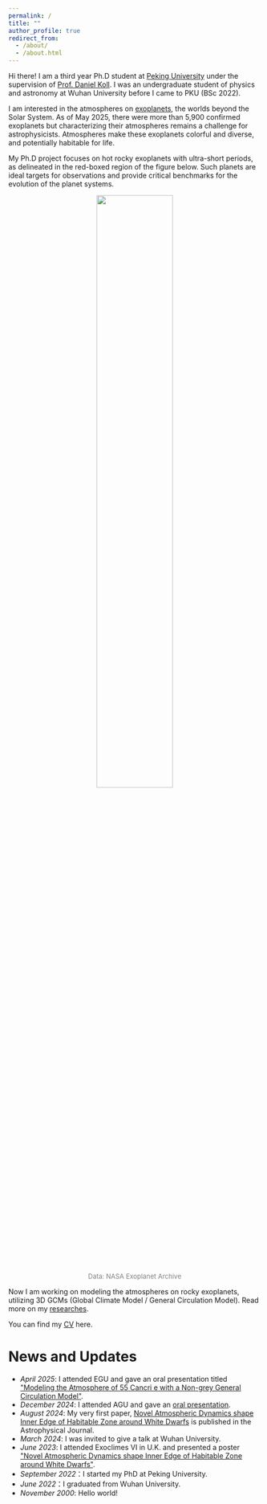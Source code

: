 ```yaml
---
permalink: /
title: ""
author_profile: true
redirect_from: 
  - /about/
  - /about.html
---
```


Hi there! I am a third year Ph.D student at [Peking University](https://www.pku.edu.cn/) under the supervision of [Prof. Daniel Koll](https://danielkoll.github.io/). I was an undergraduate student of physics and astronomy at Wuhan University before I came to PKU (BSc 2022).

I am interested in the atmospheres on [exoplanets](https://en.wikipedia.org/wiki/Exoplanet), the worlds beyond the Solar System. As of May 2025, there were more than 5,900 confirmed exoplanets but characterizing their atmospheres remains a challenge for astrophysicists. Atmospheres make these exoplanets colorful and diverse, and potentially habitable for life.

My Ph.D project focuses on hot rocky exoplanets with ultra-short periods, as delineated in the red-boxed region of the figure below. Such planets are ideal targets for observations and provide critical benchmarks for the evolution of the planet systems.
<div align="center">
  <img src="https://ruizhizhan.github.io/images/planet_radius_vs_equilibrium_temperature.png" width="55%"><br>
</div>
<div align="center">
  <font color=grey size=2em>Data: NASA Exoplanet Archive</font><br>
</div>

Now I am working on modeling the atmospheres on rocky exoplanets, utilizing 3D GCMs (Global Climate Model / General Circulation Model). Read more on my [researches](https://ruizhizhan.github.io/researches/).

You can find my [CV](https://ruizhizhan.github.io/files/cv_05_2025.pdf) here.

# News and Updates
- *April 2025*: I attended EGU and gave an oral presentation titled ["Modeling the Atmosphere of 55 Cancri e with a Non-grey General Circulation Model"](https://doi.org/10.5194/egusphere-egu25-4751).
- *December 2024*: I attended AGU and gave an [oral presentation](https://ui.adsabs.harvard.edu/abs/2024AGUFMP23F...04Z/abstract).
- *August 2024*: My very first paper, [Novel Atmospheric Dynamics shape Inner Edge of Habitable Zone around White Dwarfs](https://iopscience.iop.org/article/10.3847/1538-4357/ad54c1) is published in the Astrophysical Journal.
- *March 2024*: I was invited to give a talk at Wuhan University.
- *June 2023*: I attended Exoclimes VI in U.K. and presented a poster ["Novel Atmospheric Dynamics shape Inner Edge of Habitable Zone around White Dwarfs"](https://exoclimes.org/posters_2.pdf).
- *September 2022*：I started my PhD at Peking University.
- *June 2022*：I graduated from Wuhan University.
- *November 2000*: Hello world!